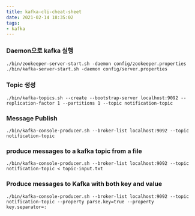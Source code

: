 ```yaml
---
title: kafka-cli-cheat-sheet
date: 2021-02-14 18:35:02
tags:
- kafka
---
```

### Daemon으로 kafka 실행
```shell
./bin/zookeeper-server-start.sh -daemon config/zookeeper.properties
./bin/kafka-server-start.sh -daemon config/server.properties
```

### Topic 생성
```shell
./bin/kafka-topics.sh --create --bootstrap-server localhost:9092 --replication-factor 1 --partitions 1 --topic notification-topic
```

### Message Publish
```shell
./bin/kafka-console-producer.sh --broker-list localhost:9092 --topic notification-topic
```

### produce messages to a kafka topic from a file 
```shell
./bin/kafka-console-producer.sh --broker-list localhost:9092 --topic notification-topic < topic-input.txt
```

### Produce messages to Kafka with both key and value
```shell
./bin/kafka-console-producer.sh --broker-list localhost:9092 --topic notification-topic --property parse.key=true --property key.separator=:
```
